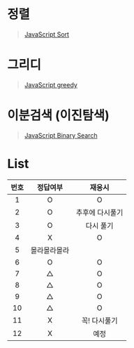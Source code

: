 # 정렬
> [JavaScript Sort](../../../theory/sort.md)

# 그리디
> [JavaScript greedy](../../../theory/greedy.md)

# 이분검색 (이진탐색)
> [JavaScript Binary Search](../../../theory/binarySearch.md)


# List
|번호|정답여부|재응시|
|:---:|:---:|:---:|
|1|O|O|
|2|O|추후에 다시풀기|
|3|O|다시 풀기|
|4|X|O|
|5|몰라몰라몰라||
|6|O|O|
|7|△|O|
|8|△|O|
|9|△|O|
|10|△|O|
|11|X|꼭! 다시풀기|
|12|X|예정|
